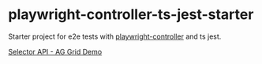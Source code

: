 # playwright-controller-ts-jest-starter

Starter project for e2e tests with [playwright-controller](https://github.com/hdorgeval/playwright-controller#playwright-controller) and ts jest.

[Selector API - AG Grid Demo](src/ag-grid/ag-grid.chromium.test.ts)
